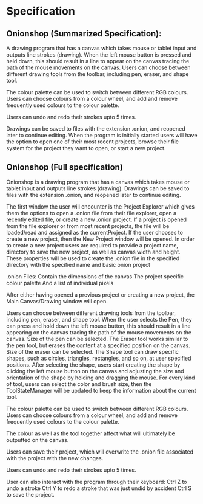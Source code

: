 # Specification

## Onionshop (Summarized Specification):

A drawing program that has a canvas which takes mouse or tablet input and outputs line strokes (drawing). When the left mouse button is pressed and held down, this should result in a line to appear on the canvas tracing the path of the mouse movements on the canvas. Users can choose between different drawing tools from the toolbar, including pen, eraser, and shape tool.

The colour palette can be used to switch between different RGB colours. Users can choose colours from a colour wheel, and add and remove frequently used colours to the colour palette.

Users can undo and redo their strokes upto 5 times.

Drawings can be saved to files with the extension .onion, and reopened later to continue editing. When the program is initially started users will have the option to open one of their most recent projects, browse their file system for the project they want to open, or start a new project.


## Onionshop (Full specification)

Onionshop is a drawing program that has a canvas which takes mouse or tablet input and outputs line strokes (drawing). Drawings can be saved to files with the extension .onion, and reopened later to continue editing.

The first window the user will encounter is the Project Explorer which gives them the options to open a .onion file from their file explorer, open a recently edited file, or create a new .onion project.
If a project is opened from the file explorer or from most recent projects, the file will be loaded/read and assigned as the currentProject.
If the user chooses to create a new project, then the New Project window will be opened. In order to create a new project users are required to provide a project name, directory to save the new project, as well as canvas width and height. These properties will be used to create the .onion file in the specified directory with the specified name and basic onion project

.onion Files:
Contain the dimensions of the canvas
The project specific colour palette
And a list of individual pixels

After either having opened a previous project or creating a new project, the Main Canvas/Drawing window will open.

Users can choose between different drawing tools from the toolbar, including pen, eraser, and shape tool.
When the user selects the Pen, they can press and hold down the left mouse button, this should result in a line appearing on the canvas tracing the path of the mouse movements on the canvas. Size of the pen can be selected.
The Eraser tool works similar to the pen tool, but erases the content at a specified position on the canvas. Size of the eraser can be selected.
The Shape tool can draw specific shapes, such as circles, triangles, rectangles, and so on, at user specified positions. After selecting the shape, users start creating the shape by clicking the left mouse button on the canvas and adjusting the size and orientation of the shape by holding and dragging the mouse. For every kind of tool, users can select the color and brush size, then the ToolStateManager will be updated to keep the information about the current tool.

The colour palette can be used to switch between different RGB colours. Users can choose colours from a colour wheel, and add and remove frequently used colours to the colour palette.

The colour as well as the tool together affect what will ultimately be outputted on the canvas.

Users can save their project, which will overwrite the .onion file associated with the project with the new changes.

Users can undo and redo their strokes upto 5 times.

User can also interact with the program through their keyboard:
Ctrl Z to undo a stroke
Ctrl Y to redo a stroke that was just undid by accident
Ctrl S to save the project.